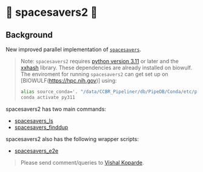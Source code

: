 # :rocket: spacesavers2 :rocket:

## Background

New improved parallel implementation of [`spacesavers`](https://github.com/CCBR/spacesavers).

> Note: `spacesavers2` requires [python version 3.11](https://www.python.org/downloads/release/python-3110/) or later and the [xxhash](https://pypi.org/project/xxhash/) library.  These dependencies are already installed on biowulf. The enviroment for running `spacesavers2` can get set up on [BIOWULF(https://hpc.nih.gov)] using:
> ```bash
> alias source_conda='. "/data/CCBR_Pipeliner/db/PipeDB/Conda/etc/profile.d/conda.sh"'
> conda activate py311
> ```

spacesavers2 has two main commands:

 - [spacesavers_ls](ls.md)
 - [spacesavers_finddup](finddup.md)

spacesavers2 also has the following wrapper scripts:

 - [spacesavers_e2e](e2e.md)

> Please send comment/queries to [Vishal Koparde](mailto:vishal.koparde@nih.gov).